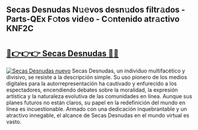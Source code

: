 ## Secas Desnudas N𝚞𝚎vos desn𝚞dos filtr𝚊dos - Parts-QEx F𝚘tos vid𝚎o - C𝚘ntenido atr𝚊ctivo KNF2C

# <h2><a href="http://mb9ru2.tromn.icu/?c=Secas+Desnudas">🔗👉👉👉 Secas Desnudas 🔗🔗</a></h2>

[![Secas Desnudas nuevo](https://i.imgur.com/pEAQMta.gif)](http://mb9ru2.tromn.icu/?c=Secas+Desnudas)
Secas Desnudas, un individuo multifacético y divisivo, se resiste a la descripción simple. Su uso pionero de los medios digitales para la autorrepresentación ha cautivado y enfurecido a los espectadores, encendiendo debates sobre la moralidad, la expresión artística y la naturaleza evolutiva de las comunidades en línea. Aunque sus planes futuros no están claros, su papel en la redefinición del mundo en línea es incuestionable. Armado con una dedicación inquebrantable y un atractivo innegable, el alcance de Secas Desnudas en el mundo virtual es vasto.
